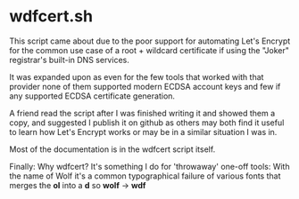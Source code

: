 # wdfcert.sh

This script came about due to the poor support for automating
Let's Encrypt for the common use case of a root + wildcard
certificate if using the "Joker" registrar's built-in DNS services.

It was expanded upon as even for the few tools that worked with
that provider none of them supported modern ECDSA account keys
and few if any supported ECDSA certificate generation.

A friend read the script after I was finished writing it and
showed them a copy, and suggested I publish it on github as
others may both find it useful to learn how Let's Encrypt works
or may be in a similar situation I was in.

Most of the documentation is in the wdfcert script itself.

Finally: Why wdfcert? It's something I do for 'throwaway' one-off
tools: With the name of Wolf it's a common typographical failure
of various fonts that merges the **ol** into a **d** so
**wolf** -> **wdf**
